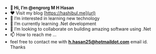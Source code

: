 - **👋 Hi, I’m @engrorg M H Hasan <br>**
- :heart: Visit my blog [https://hashibul.me](url)
- 👀 I’m interested in learning new technology 
- 🌱 I’m currently learning .Net development
- 💞️ I’m looking to collaborate on building amazing software using .Net
- 📫 How to reach me ...
- feel free to contact me with **[h.hasan25@hotmaildot.com](url)** email id.
     Thanks
